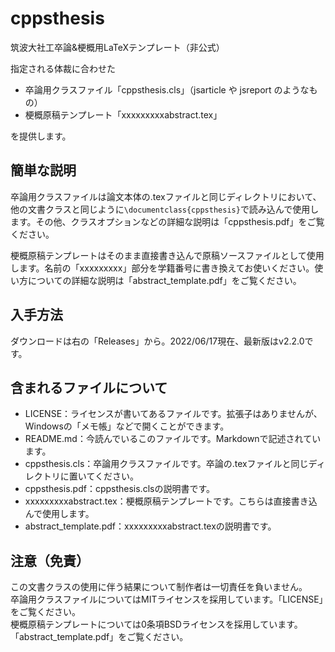 # cppsthesis
筑波大社工卒論&梗概用LaTeXテンプレート（非公式）

指定される体裁に合わせた
- 卒論用クラスファイル「cppsthesis.cls」（jsarticle や jsreport のようなもの）
- 梗概原稿テンプレート「xxxxxxxxxabstract.tex」

を提供します。

## 簡単な説明
卒論用クラスファイルは論文本体の.texファイルと同じディレクトリにおいて、他の文書クラスと同じように`\documentclass{cppsthesis}`で読み込んで使用します。その他、クラスオプションなどの詳細な説明は「cppsthesis.pdf」をご覧ください。

梗概原稿テンプレートはそのまま直接書き込んで原稿ソースファイルとして使用します。名前の「xxxxxxxxx」部分を学籍番号に書き換えてお使いください。使い方についての詳細な説明は「abstract_template.pdf」をご覧ください。

## 入手方法
ダウンロードは右の「Releases」から。2022/06/17現在、最新版はv2.2.0です。

## 含まれるファイルについて
- LICENSE：ライセンスが書いてあるファイルです。拡張子はありませんが、Windowsの「メモ帳」などで開くことができます。
- README.md：今読んでいるこのファイルです。Markdownで記述されています。
- cppsthesis.cls：卒論用クラスファイルです。卒論の.texファイルと同じディレクトリに置いてください。
- cppsthesis.pdf：cppsthesis.clsの説明書です。
- xxxxxxxxxabstract.tex：梗概原稿テンプレートです。こちらは直接書き込んで使用します。
- abstract_template.pdf：xxxxxxxxxabstract.texの説明書です。

## 注意（免責）
この文書クラスの使用に伴う結果について制作者は一切責任を負いません。  
卒論用クラスファイルについてはMITライセンスを採用しています。「LICENSE」をご覧ください。  
梗概原稿テンプレートについては0条項BSDライセンスを採用しています。「abstract_template.pdf」をご覧ください。
